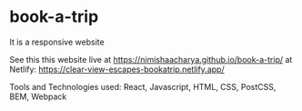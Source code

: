 # book-a-trip
It is a responsive website

See this this website live at https://nimishaacharya.github.io/book-a-trip/
at Netlify:  https://clear-view-escapes-bookatrip.netlify.app/

Tools and Technologies used:
React, Javascript, HTML, CSS, PostCSS, BEM, Webpack
